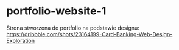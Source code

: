 # portfolio-website-1
Strona stworzona do portfolio na podstawie designu: https://dribbble.com/shots/23164199-Card-Banking-Web-Design-Exploration
